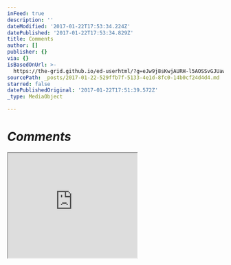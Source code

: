 ```yaml
---
inFeed: true
description: ''
dateModified: '2017-01-22T17:53:34.224Z'
datePublished: '2017-01-22T17:53:34.829Z'
title: Comments
author: []
publisher: {}
via: {}
isBasedOnUrl: >-
  https://the-grid.github.io/ed-userhtml/?g=eJw9j8sKwjAURH-l5AOSSvGJUawiqFWUoovu2t7bNGCamkQL_Xrrc3mGmWFmKguTKvSsyTkpnavthDHQuaVCa3FFmmvFCm2UZcCQ9daLTX2KYtjjPdxFRfg4X-pwFSaJzZKkHVWwNUHs8ps8BP3mvBguj-M2EoI9JDavmjmqDAEQuDN3JF4jwZWcDAc-8UqUonSc9P0O3rMybQANJx2r1AhZ_Sx_4Zv3ySzSKchKUEqn7HNq9gQAZ0rr
sourcePath: _posts/2017-01-22-529ffb7f-5133-4e1d-8fc0-14b0cf24d4d4.md
starred: false
datePublishedOriginal: '2017-01-22T17:51:39.572Z'
_type: MediaObject

---
```

# _**Comments**_

<iframe src="https://the-grid.github.io/ed-userhtml/?g=eJw9j8sKwjAURH-l5AOSSvGJUawiqFWUoovu2t7bNGCamkQL_Xrrc3mGmWFmKguTKvSsyTkpnavthDHQuaVCa3FFmmvFCm2UZcCQ9daLTX2KYtjjPdxFRfg4X-pwFSaJzZKkHVWwNUHs8ps8BP3mvBguj-M2EoI9JDavmjmqDAEQuDN3JF4jwZWcDAc-8UqUonSc9P0O3rMybQANJx2r1AhZ_Sx_4Zv3ySzSKchKUEqn7HNq9gQAZ0rr" height="244" style=""></iframe>